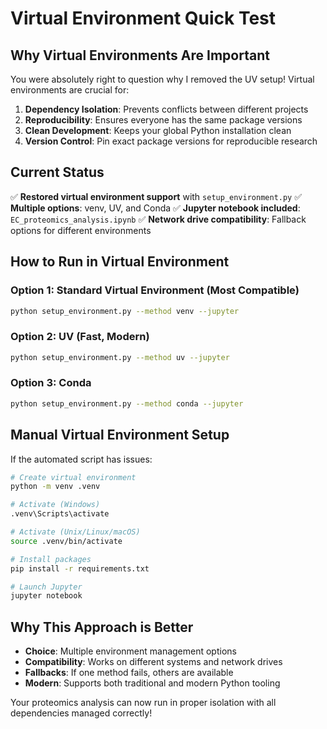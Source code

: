 # Virtual Environment Quick Test

## Why Virtual Environments Are Important

You were absolutely right to question why I removed the UV setup! Virtual environments are crucial for:

1. **Dependency Isolation**: Prevents conflicts between different projects
2. **Reproducibility**: Ensures everyone has the same package versions
3. **Clean Development**: Keeps your global Python installation clean
4. **Version Control**: Pin exact package versions for reproducible research

## Current Status

✅ **Restored virtual environment support** with `setup_environment.py`
✅ **Multiple options**: venv, UV, and Conda
✅ **Jupyter notebook included**: `EC_proteomics_analysis.ipynb`
✅ **Network drive compatibility**: Fallback options for different environments

## How to Run in Virtual Environment

### Option 1: Standard Virtual Environment (Most Compatible)
```bash
python setup_environment.py --method venv --jupyter
```

### Option 2: UV (Fast, Modern)
```bash
python setup_environment.py --method uv --jupyter
```

### Option 3: Conda
```bash
python setup_environment.py --method conda --jupyter
```

## Manual Virtual Environment Setup

If the automated script has issues:

```bash
# Create virtual environment
python -m venv .venv

# Activate (Windows)
.venv\Scripts\activate

# Activate (Unix/Linux/macOS)
source .venv/bin/activate

# Install packages
pip install -r requirements.txt

# Launch Jupyter
jupyter notebook
```

## Why This Approach is Better

- **Choice**: Multiple environment management options
- **Compatibility**: Works on different systems and network drives
- **Fallbacks**: If one method fails, others are available
- **Modern**: Supports both traditional and modern Python tooling

Your proteomics analysis can now run in proper isolation with all dependencies managed correctly!